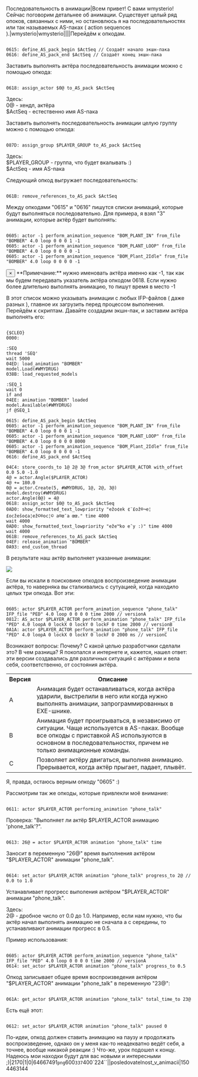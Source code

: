 Последовательность в анимации|Всем привет! С вами wmysterio! Сейчас поговорим детальнее об анимации. Существует целый ряд опоков, связанных с ними, но остановлюсь я на последовательностях или так называемых AS-паках ( action sequences ).|wmysterio|wmysterio||||Перейдём к опкодам.


```

0615: define_AS_pack_begin $ActSeq // Создаёт начало экшн-пака
0616: define_AS_pack_end $ActSeq // Создаёт конец экшн-пака
```



Заставить выполнять актёра последовательность анимации можно с помощью опкода:


```

0618: assign_actor $0@ to_AS_pack $ActSeq
```



<div class="panel panel-default">
 <div class="panel-body">
Здесь:<br>
0@ - хендл, актёра<br>
$ActSeq - естественно имя AS-пака
 </div>
</div>

Заставить выполнять последовательность анимации целую группу можно с помощью опкода:


```

087D: assign_group $PLAYER_GROUP to_AS_pack $ActSeq
```



<div class="panel panel-default">
 <div class="panel-body">
Здесь:<br>
$PLAYER_GROUP - группа, что будет вкалывать :)<br>
$ActSeq - имя AS-пака<br>
 </div>
</div>

Следующий опкод выгружает последовательность:


```

061B: remove_references_to_AS_pack $ActSeq
```



Между опкодами "0615" и "0616" пишутся списки анимаций, которые будут выполняться последовательно. Для примера, я взял "3" анимации, которые актёр будет выполнять:


```

0605: actor -1 perform_animation_sequence "BOM_PLANT_IN" from_file "BOMBER" 4.0 loop 0 0 0 1 -1
0605: actor -1 perform_animation_sequence "BOM_PLANT_LOOP" from_file "BOMBER" 4.0 loop 0 0 0 0 -1
0605: actor -1 perform_animation_sequence "BOM_Plant_2Idle" from_file "BOMBER" 4.0 loop 0 0 0 0 -1
```



<div class="alert alert-warning alert-dismissible" role="alert">
 <button type="button" class="close" data-dismiss="alert" aria-label="Close"><span aria-hidden="true">&times;</span></button>
**Примечание:** нужно именовать актёра именно как -1, так как мы будем передавать указатель актёра опкодом 0618. Если нужно более длительно выполнять анимацию, то пишут время в место -1
</div>

В этот список можно указывать анимации с любых IFP-файлов ( даже разных ), главное их загрузить перед процессом выполнения. Перейдём к скриптам. Давайте создадим экшн-пак, и заставим актёра выполнять его:


```

{$CLEO}
0000:

:SEQ
thread 'SEQ'
wait 5000
04ED: load_animation "BOMBER"
model.Load(#WMYDRUG)
038B: load_requested_models

:SEQ_1
wait 0
if and
04EE: animation "BOMBER" loaded
model.Available(#WMYDRUG)
jf @SEQ_1

0615: define_AS_pack_begin $ActSeq
0605: actor -1 perform_animation_sequence "BOM_PLANT_IN" from_file "BOMBER" 4.0 loop 0 0 0 1 -1
0605: actor -1 perform_animation_sequence "BOM_PLANT_LOOP" from_file "BOMBER" 4.0 loop 0 0 0 0 8000
0605: actor -1 perform_animation_sequence "BOM_Plant_2Idle" from_file "BOMBER" 4.0 loop 0 0 0 0 -1
0616: define_AS_pack_end $ActSeq

04C4: store_coords_to 1@ 2@ 3@ from_actor $PLAYER_ACTOR with_offset 0.0 5.0 -1.0
4@ = actor.Angle($PLAYER_ACTOR)
4@ += 180.0
0@ = actor.Create(5, #WMYDRUG, 1@, 2@, 3@)
model.destroy(#WMYDRUG)
actor.Angle(0@) = 4@
0618: assign_actor $0@ to_AS_pack $ActSeq
0AD0: show_formatted_text_lowpriority "ežo¢ek ¢¨£ož®¬e¦ £ocžešo¢a¦ež©®oc¦© a®œ¯a œœ." time 4000
wait 4000
0AD0: show_formatted_text_lowpriority "­eže™ko e¯y :)" time 4000
wait 4000
061B: remove_references_to_AS_pack $ActSeq
04EF: release_animation "BOMBER"
0A93: end_custom_thread
```



В результате наш актёр выполняет указанные анимации:

<!--IMG1--><img src="https://github.com/wmysterio/scm-scripting-lessons/raw/resources/_pu/1/64667491.png" /><!--IMG1-->

Если вы искали в поисковике опкодов воспроизведение анимации актёра, то наверняка вы сталкивались с сутуацией, когда находило целых три опкода. Вот эти:


```

0605: actor $PLAYER_ACTOR perform_animation_sequence "phone_talk" IFP_file "PED" 4.0 loop 0 0 0 0 time 2000 // versionA
0812: AS_actor $PLAYER_ACTOR perform_animation "phone_talk" IFP_file "PED" 4.0 loopA 0 lockX 0 lockY 0 lockF 0 time 2000 // versionB
0A1A: actor $PLAYER_ACTOR perform_animation "phone_talk" IFP_file "PED" 4.0 loopA 0 lockX 0 lockY 0 lockF 0 2000 ms // versionC
```



Возникают вопросы: Почему? С какой целью разработчики сделали это? В чем разница? Я покопался и интернете и, кажется, нашел ответ: эти версии создавались для различных ситуаций с актёрами и вела себя, соответственно, от состояния актёра.

<table class="table table-bordered"><tbody>
<tr><th>Версия</th><th>Описание</th></tr>
<tr><td>A</td><td>Анимация будет останавливаться, когда актёра ударили, выстрелили в него или когда нужно выполнять анимации, запрограммированных в EXE-шнике.</td></tr>
<tr><td>B</td><td>Анимация будет проигрываться, в независимо от ситуации. Чаще используется в AS-паках. Вообще все опкоды с приставкой AS используются в основном в последовательностях, причем не только анимационные команды.</td></tr>
<tr><td>C</td><td>Позволяет актёру двигаться, выполняя анимацию. Прерывается, когда актёр прыгает, падает, плывёт.</td></tr>
</tbody></table>

Я, правда, остаюсь верным опкоду "0605" :)

Рассмотрим так же опкоды, которые привлекли моё внимание:


```

0611: actor $PLAYER_ACTOR performing_animation "phone_talk"
```



Проверка: "Выполняет ли актёр $PLAYER_ACTOR анимацию 'phone_talk'?".


```

0613: 26@ = actor $PLAYER_ACTOR animation "phone_talk" time
```



Заносит в переменную "26@" время выполнения актёром "$PLAYER_ACTOR" анимации "phone_talk".


```

0614: set_actor $PLAYER_ACTOR animation "phone_talk" progress_to 2@ // 0.0 to 1.0
```



Устанавливает прогресс выполения актёром "$PLAYER_ACTOR" анимации "phone_talk".

<div class="panel panel-default">
 <div class="panel-body">
Здесь:<br>
2@ - дробное число от 0.0 до 1.0. Например, если нам нужно, что бы актёр начал выполнять анимацию не сначала а с середины, то устанавливают анимации прогресс в 0.5.
 </div>
</div>

Пример использования:


```

0605: actor $PLAYER_ACTOR perform_animation_sequence "phone_talk" IFP_file "PED" 4.0 loop 0 0 0 0 time 2000 // versionA
0614: set_actor $PLAYER_ACTOR animation "phone_talk" progress_to 0.5
```



Опкод записывает общее время воспроизведения актёром "$PLAYER_ACTOR" анимации "phone_talk" в переменную "23@":


```

061A: get_actor $PLAYER_ACTOR animation "phone_talk" total_time_to 23@
```



Есть ещё этот:


```

0612: set_actor $PLAYER_ACTOR animation "phone_talk" paused 0
```



По-идеи, опкод должен ставить анимацию на паузу и продолжать воспроизведение, однако он у меня как-то неадекватно ведёт себя, а точнее, вообще никакой реакции :) Что-же, урок подошел к концу. Надеюсь мои находки будут для вас новыми и интересными ;)|2170|1|0|64667491`png`600`337`400`224``\||posledovatelnost_v_animacii|1504463144
